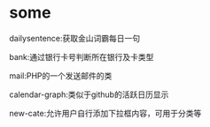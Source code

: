 some
====

dailysentence:获取金山词霸每日一句

bank:通过银行卡号判断所在银行及卡类型

mail:PHP的一个发送邮件的类

calendar-graph:类似于github的活跃日历显示

new-cate:允许用户自行添加下拉框内容，可用于分类等